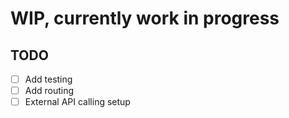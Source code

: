 # WIP, currently work in progress

## TODO

- [ ] Add testing
- [ ] Add routing
- [ ] External API calling setup
